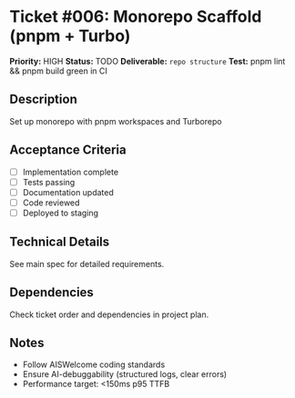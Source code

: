 # Ticket #006: Monorepo Scaffold (pnpm + Turbo)

**Priority:** HIGH
**Status:** TODO
**Deliverable:** `repo structure`
**Test:** pnpm lint && pnpm build green in CI

## Description
Set up monorepo with pnpm workspaces and Turborepo

## Acceptance Criteria
- [ ] Implementation complete
- [ ] Tests passing
- [ ] Documentation updated
- [ ] Code reviewed
- [ ] Deployed to staging

## Technical Details
See main spec for detailed requirements.

## Dependencies
Check ticket order and dependencies in project plan.

## Notes
- Follow AISWelcome coding standards
- Ensure AI-debuggability (structured logs, clear errors)
- Performance target: <150ms p95 TTFB
